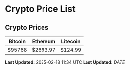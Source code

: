 # Crypto Price List

## Crypto Prices
| Bitcoin | Ethereum | Litecoin |
| ------- | -------- | -------- |
| $95768 | $2693.97 | $124.99 |
**Last Updated:** 2025-02-18 11:34 UTC
**Last Updated:** $DATE$
